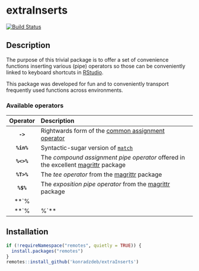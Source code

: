 extraInserts
================

[![Build
Status](https://travis-ci.org/konradzdeb/extraInserts.svg?branch=master)](https://travis-ci.org/konradzdeb/extraInserts)

## Description

The purpose of this trivial package is to offer a set of convenience
functions inserting various (pipe) operators so those can be
conveniently linked to keyboard shortcuts in
[RStudio](https://www.rstudio.com/products/RStudio/).

This package was developed for fun and to conveniently transport
frequently used functions across environments.

### Available operators

|  Operator  | Description                                                                                                                              |
|:----------:|:-----------------------------------------------------------------------------------------------------------------------------------------|
|  **`->`**  | Rightwards form of the [common assignment operator](https://rdrr.io/r/base/assignOps.html)                                               |
| **`%in%`** | Syntactic-sugar version of [`match`](https://rdrr.io/r/base/match.html)                                                                  |
| **`%<>%`** | The *compound assignment pipe operator* offered in the excellent [magrittr](https://magrittr.tidyverse.org/) package                     |
| **`%T>%`** | The *tee operator* from the [magrittr](https://magrittr.tidyverse.org/) package                                                          |
| **`%$%`**  | The *exposition pipe operator* from the [magrittr](https://magrittr.tidyverse.org/) package                                              |
| **`%||%`** | The [*NULL default operator*](https://rlang.r-lib.org/reference/op-null-default.html) from the [rlang](https://rlang.r-lib.org/) package |
| **`%|%`**  | The [*NA default operator*](https://rlang.r-lib.org/reference/op-na-default.html) from the [rlang](https://rlang.r-lib.org/) package     |

## Installation

``` r
if (!requireNamespace("remotes", quietly = TRUE)) {
  install.packages("remotes")
}
remotes::install_github('konradzdeb/extraInserts')
```
